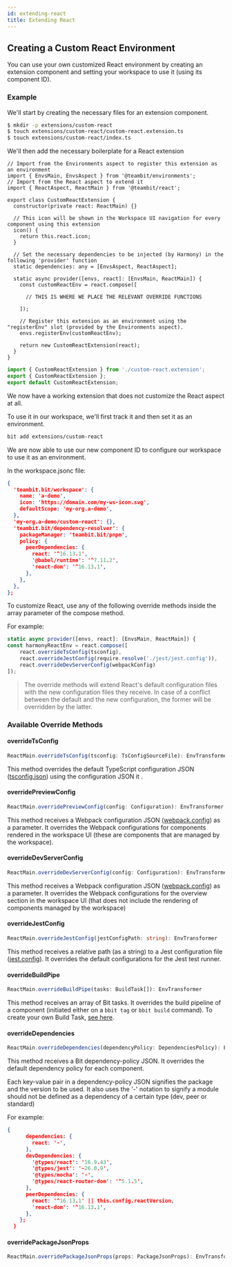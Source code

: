 ```yaml
---
id: extending-react
title: Extending React
---
```


## Creating a Custom React Environment

You can use your own customized React environment by creating an extension component and setting your workspace to use it (using its component ID).

### Example
We'll start by creating the necessary files for an extension component.

```bash
$ mkdir -p extensions/custom-react
$ touch extensions/custom-react/custom-react.extension.ts
$ touch extensions/custom-react/index.ts
```

We'll then add the necessary boilerplate for a React extension
<!--DOCUSAURUS_CODE_TABS-->
<!--custom-react.extension-->
```tsx
// Import from the Environments aspect to register this extension as an environment
import { EnvsMain, EnvsAspect } from '@teambit/environments';
// Import from the React aspect to extend it
import { ReactAspect, ReactMain } from '@teambit/react';

export class CustomReactExtension {
  constructor(private react: ReactMain) {}

  // This icon will be shown in the Workspace UI navigation for every component using this extension 
  icon() {
    return this.react.icon;
  }

  // Set the necessary dependencies to be injected (by Harmony) in the following 'provider' function
  static dependencies: any = [EnvsAspect, ReactAspect];

  static async provider([envs, react]: [EnvsMain, ReactMain]) {
    const customReactEnv = react.compose([

      // THIS IS WHERE WE PLACE THE RELEVANT OVERRIDE FUNCTIONS

    ]);

    // Register this extension as an environment using the "registerEnv" slot (provided by the Environments aspect).
    envs.registerEnv(customReactEnv);

    return new CustomReactExtension(react);
  }
}
```
<!--index.ts-->
```ts
import { CustomReactExtension } from './custom-react.extension';
export { CustomReactExtension };
export default CustomReactExtension;
```
<!--END_DOCUSAURUS_CODE_TABS-->

We now have a working extension that does not customize the React aspect at all.

To use it in our workspace, we'll first track it and then set it as an environment.

```bash
bit add extensions/custom-react
```

We are now able to use our new component ID to configure our workspace to use it as an environment.

In the workspace.jsonc file:

```json
{
  'teambit.bit/workspace': {
    name: 'a-demo',
    icon: 'https://domain.com/my-ws-icon.svg',
    defaultScope: 'my-org.a-demo',
  },
  'my-org.a-demo/custom-react': {},
  'teambit.bit/dependency-resolver': {
    packageManager: 'teambit.bit/pnpm',
    policy: {
      peerDependencies: {
        react: '^16.13.1',
        '@babel/runtime': '^7.11.2',
        'react-dom': '^16.13.1',
      },
    },
  },
};
```

To customize React, use any of the following override methods inside the array parameter of the compose method.

For example:

```ts
static async provider([envs, react]: [EnvsMain, ReactMain]) {
const harmonyReactEnv = react.compose([
    react.overrideTsConfig(tsconfig),
    react.overrideJestConfig(require.resolve('./jest/jest.config')),
    react.overrideDevServerConfig(webpackConfig)
]);
```
> The override methods will extend React's default configuration files with the new configuration files they receive. In case of a conflict between the default and the new configuration, the former will be overridden by the latter.

### Available Override Methods

#### overrideTsConfig
```ts
ReactMain.overrideTsConfig(tsconfig: TsConfigSourceFile): EnvTransformer
```
This method overrides the default TypeScript configuration JSON ([tsconfig.json](https://www.typescriptlang.org/docs/handbook/tsconfig-json.html)) using the configuration JSON it .

#### overridePreviewConfig
```ts
ReactMain.overridePreviewConfig(config: Configuration): EnvTransformer
```
This method receives a Webpack configuration JSON ([webpack.config](https://webpack.js.org/configuration/)) as a parameter. It overrides the Webpack configurations for components rendered in the workspace UI (these are components that are managed by the workspace).

#### overrideDevServerConfig
```ts
ReactMain.overrideDevServerConfig(config: Configuration): EnvTransformer
```
This method receives a Webpack configuration JSON ([webpack.config](https://webpack.js.org/configuration/)) as a parameter. It overrides the Webpack configurations for the overview section in the workspace UI (that does not include the rendering of components managed by the workspace)

#### overrideJestConfig
```ts
ReactMain.overrideJestConfig(jestConfigPath: string): EnvTransformer
```
This method receives a relative path (as a string) to a Jest configuration file ([jest.config](https://jestjs.io/docs/en/configuration)). It overrides the default configurations for the Jest test runner.

#### overrideBuildPipe
```ts
ReactMain.overrideBuildPipe(tasks: BuildTask[]): EnvTransformer
```
This method receives an array of Bit tasks. It overrides the build pipeline of a component (initiated either on a `bbit tag` or `bbit build` command). To create your own Build Task, [see here](docs/build-pipeline/create-build-task).

#### overrideDependencies
```ts
ReactMain.overrideDependencies(dependencyPolicy: DependenciesPolicy): EnvTransformer
```
This method receives a Bit dependency-policy JSON. It overrides the default dependency policy for each component.

Each key-value pair in a dependency-policy JSON signifies the package and the version to be used. It also uses the '-' notation to signify a module should not be defined as a dependency of a certain type (dev, peer or standard)

For example:

```json
{
      dependencies: {
        react: '-',
      },
      devDependencies: {
        '@types/react': '16.9.43',
        '@types/jest': '~26.0.9',
        '@types/mocha': '-',
        '@types/react-router-dom': '^5.1.5',
      },
      peerDependencies: {
        react: '^16.13.1' || this.config.reactVersion,
        'react-dom': '^16.13.1',
      },
    };
  }
```

#### overridePackageJsonProps
```ts
ReactMain.overridePackageJsonProps(props: PackageJsonProps): EnvTransformer
```